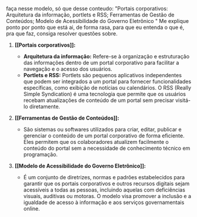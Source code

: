 faça nesse modelo, só que desse conteudo: "Portais corporativos: Arquitetura da informação, portlets e RSS; Ferramentas de Gestão de Conteúdos; Modelo de Acessibilidade do Governo Eletrônico " Me explique ponto por ponto que está ai, de forma rasa, para que eu entenda o que é, pra que faz, consiga resolver questões sobre.

1. **[[Portais corporativos]]:**
    
    - **Arquitetura da informação:** Refere-se à organização e estruturação das informações dentro de um portal corporativo para facilitar a navegação e o acesso dos usuários.
    - **Portlets e RSS:** Portlets são pequenos aplicativos independentes que podem ser integrados a um portal para fornecer funcionalidades específicas, como exibição de notícias ou calendários. O RSS (Really Simple Syndication) é uma tecnologia que permite que os usuários recebam atualizações de conteúdo de um portal sem precisar visitá-lo diretamente.
2. **[[Ferramentas de Gestão de Conteúdos]]:**
    
    - São sistemas ou softwares utilizados para criar, editar, publicar e gerenciar o conteúdo de um portal corporativo de forma eficiente. Eles permitem que os colaboradores atualizem facilmente o conteúdo do portal sem a necessidade de conhecimento técnico em programação.
3. **[[Modelo de Acessibilidade do Governo Eletrônico]]:**
    
    - É um conjunto de diretrizes, normas e padrões estabelecidos para garantir que os portais corporativos e outros recursos digitais sejam acessíveis a todas as pessoas, incluindo aquelas com deficiências visuais, auditivas ou motoras. O modelo visa promover a inclusão e a igualdade de acesso à informação e aos serviços governamentais online.